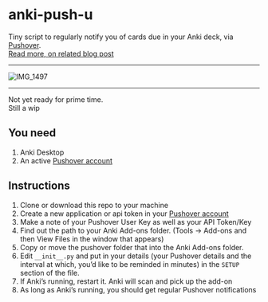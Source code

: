 # anki-push-u

Tiny script to regularly notify you of cards due in your Anki deck, via [Pushover](https://pushover.net/).  
[Read more, on related blog post](https://janusworx.com/anki-push-u)

---

![IMG_1497](https://github.com/user-attachments/assets/b4bfde10-a67c-4382-9d37-ae2d64bccb8a)

---
Not yet ready for prime time.  
Still a wip

## You need

1. Anki Desktop
2. An active [Pushover account](https://pushover.net/)

## Instructions

1. Clone or download this repo to your machine
2. Create a new application or api token in your [Pushover account](https://pushover.net/)
3. Make a note of your Pushover User Key as well as your API Token/Key
4. Find out the path to your Anki Add-ons folder. (Tools -> Add-ons and then View Files in the window that appears)
5. Copy or move the pushover folder that into the Anki Add-ons folder.
6. Edit `__init__.py` and put in your details (your Pushover details and the interval at which, you’d like to be
   reminded in minutes) in the `SETUP` section of the file.
7. If Anki’s running, restart it. Anki will scan and pick up the add-on
8. As long as Anki’s running, you should get regular Pushover notifications
